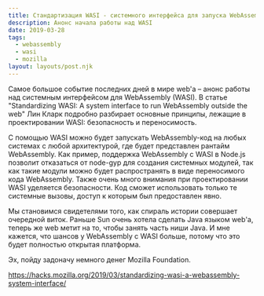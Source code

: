 ```yaml
---
title: Стандартизация WASI - системного интерфейса для запуска WebAssembly вне браузера
description: Анонс начала работы над WASI
date: 2019-03-28
tags:
  - webassembly
  - wasi
  - mozilla
layout: layouts/post.njk
---
```

Самое большое событие последних дней в мире web'а – анонс работы над системным интерфейсом для WebAssembly (WASI). В статье "Standardizing WASI: A system interface to run WebAssembly outside the web" Лин Кларк подробно разбирает основные принципы, лежащие в проектировании WASI: безопасность и переносимость.

С помощью WASI можно будет запускать WebAssembly-код на любых системах с любой архитектурой, где будет представлен рантайм WebAssembly. Как пример, поддержка WebAssembly с WASI в Node.js позволит отказаться от node-gyp для создания системных модулей, так как такие модули можно будет распространять в виде переносимого кода WebAssembly. Также очень много внимания при проектировании WASI уделяется безопасности. Код сможет использовать только те системные вызовы, доступ к которым был предоставлен явно. 

Мы становимся свидетелями того, как спираль истории совершает очередной виток. Раньше Sun очень хотела сделать Java языком web'а, теперь же web метит на то, чтобы занять часть ниши Java. И мне кажется, что шансов у WebAssembly c WASI больше, потому что это будет полностью открытая платформа. 

Эх, пойду задоначу немного денег Mozilla Foundation.

https://hacks.mozilla.org/2019/03/standardizing-wasi-a-webassembly-system-interface/ 

